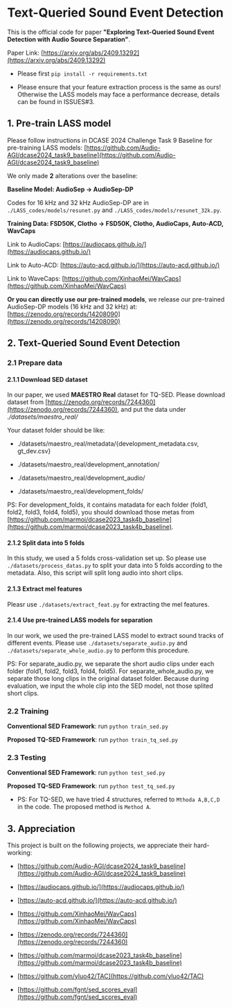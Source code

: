 # Text-Queried Sound Event Detection
This is the official code for paper **"Exploring Text-Queried Sound Event Detection with Audio Source Separation"**.

Paper Link: [https://arxiv.org/abs/2409.13292](https://arxiv.org/abs/2409.13292)

- Please first `pip install -r requirements.txt`

- Please ensure that your feature extraction process is the same as ours! Otherwise the LASS models may face a performance decrease, details can be found in ISSUES#3.

## 1. Pre-train LASS model
Please follow instructions in DCASE 2024 Challenge Task 9 Baseline for pre-training LASS models: [https://github.com/Audio-AGI/dcase2024_task9_baseline](https://github.com/Audio-AGI/dcase2024_task9_baseline)
                                                                                                  
We only made **2** alterations over the baseline:

**Baseline Model: AudioSep -> AudioSep-DP**

Codes for 16 kHz and 32 kHz AudioSep-DP are in `./LASS_codes/models/resunet.py` and `./LASS_codes/models/resunet_32k.py`.

**Training Data: FSD50K, Clotho -> FSD50K, Clotho, AudioCaps, Auto-ACD, WavCaps**
  
Link to AudioCaps: [https://audiocaps.github.io/](https://audiocaps.github.io/)

Link to Auto-ACD: [https://auto-acd.github.io/](https://auto-acd.github.io/)
                                                                                                  
Link to WaveCaps: [https://github.com/XinhaoMei/WavCaps](https://github.com/XinhaoMei/WavCaps)                                                                                         
                                                                                                  
**Or you can directly use our pre-trained models**, we release our pre-trained AudioSep-DP models (16 kHz and 32 kHz) at: [https://zenodo.org/records/14208090](https://zenodo.org/records/14208090)                                                                                         

## 2. Text-Queried Sound Event Detection

### 2.1 Prepare data 

#### 2.1.1 Download SED dataset                                                                       
                                                                       
In our paper, we used **MAESTRO Real** dataset for TQ-SED. Please download dataset from [https://zenodo.org/records/7244360](https://zenodo.org/records/7244360), and put the data under *./datasets/maestro_real/*   

Your dataset folder should be like:
                                                                       
- ./datasets/maestro_real/metadata/{development_metadata.csv, gt_dev.csv}

- ./datasets/maestro_real/development_annotation/

- ./datasets/maestro_real/development_audio/
  
- ./datasets/maestro_real/development_folds/

PS: For development_folds, it contains matadata for each folder (fold1, fold2, fold3, fold4, fold5), you should download those metas from [https://github.com/marmoi/dcase2023_task4b_baseline](https://github.com/marmoi/dcase2023_task4b_baseline).
                                              
#### 2.1.2 Split data into 5 folds

In this study, we used a 5 folds cross-validation set up. So please use `./datasets/process_datas.py` to split your data into 5 folds according to the metadata. 
Also, this script will split long audio into short clips.

              
#### 2.1.3 Extract mel features

Pleasr use `./datasets/extract_feat.py` for extracting the mel features.

#### 2.1.4 Use pre-trained LASS models for separation

In our work, we used the pre-trained LASS model to extract sound tracks of different events. Please use `./datasets/separate_audio.py` and `./datasets/separate_whole_audio.py` 
to perform this procedure.

PS: For separate_audio.py, we separate the short audio clips under each folder (fold1, fold2, fold3, fold4, fold5). For separate_whole_audio.py, we separate those long clips in the original dataset folder. Because during evaluation, we input the whole clip into the SED model, not those splited short clips.
                                                                                                  
### 2.2 Training

**Conventional SED Framework**: run `python train_sed.py`

**Proposed TQ-SED Framework**: run `python train_tq_sed.py`
                                                                                                  
### 2.3 Testing                                                                                                
                                                                                                  
**Conventional SED Framework**: run `python test_sed.py`

**Proposed TQ-SED Framework**: run `python test_tq_sed.py`         

- PS: For TQ-SED, we have tried 4 structures, referred to `Mthoda A,B,C,D` in the code. The proposed method is `Method A`.

## 3. Appreciation

This project is built on the following projects, we appreciate their hard-working:

- [https://github.com/Audio-AGI/dcase2024_task9_baseline](https://github.com/Audio-AGI/dcase2024_task9_baseline)
   
- [https://audiocaps.github.io/](https://audiocaps.github.io/)
   
- [https://auto-acd.github.io/](https://auto-acd.github.io/)
   
- [https://github.com/XinhaoMei/WavCaps](https://github.com/XinhaoMei/WavCaps)
   
- [https://zenodo.org/records/7244360](https://zenodo.org/records/7244360)
   
- [https://github.com/marmoi/dcase2023_task4b_baseline](https://github.com/marmoi/dcase2023_task4b_baseline)
   
- [https://github.com/yluo42/TAC](https://github.com/yluo42/TAC)
   
- [https://github.com/fgnt/sed_scores_eval](https://github.com/fgnt/sed_scores_eval)


